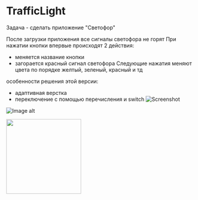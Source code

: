 #  TrafficLight


Задача - сделать приложение "Светофор"

После загрузки приложения все сигналы светофора не горят
При нажатии кнопки впервые происходят 2 действия:
- меняется название кнопки
- загорается красный сигнал светофора
Следующие нажатия меняют цвета по порядке желтый, зеленый, красный и тд

особенности решения этой версии:
- адаптивная верстка
- переключение с помощью перечисления и switch
![Screenshot](https://github.com/TrafficLightV2/blob/main/Simulator%20Screen%20Shot%20-%20iPhone%2014%20Pro%20-%202023-08-09%20at%2016.31.25.png) 

![Image alt](<img src="https://github.com/TrafficLightV2/blob/main/Simulator%20Screen%20Shot%20-%20iPhone%2014%20Pro%20-%202023-08-09%20at%2016.31.25.png" width="200" />)

<img src="ttps://github.com/TrafficLightV2/blob/main/Simulator%20Screen%20Shot%20-%20iPhone%2014%20Pro%20-%202023-08-09%20at%2016.31.25.png" width="200" />
